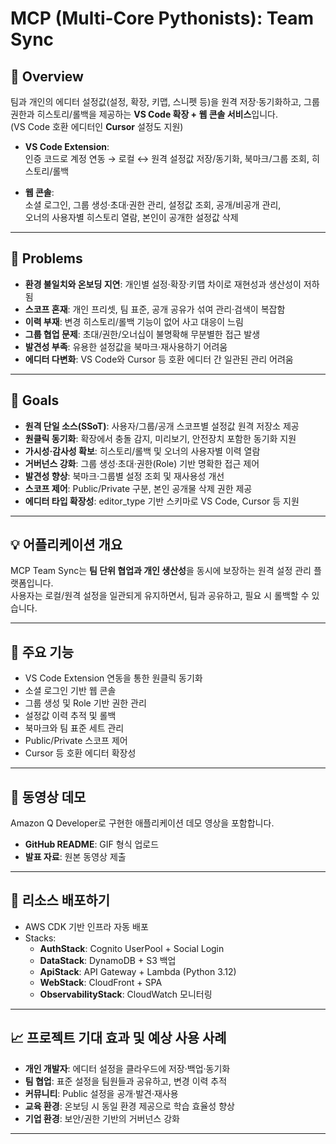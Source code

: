 # MCP (Multi-Core Pythonists): Team Sync

## 📌 Overview
팀과 개인의 에디터 설정값(설정, 확장, 키맵, 스니펫 등)을 원격 저장·동기화하고, 그룹 권한과 히스토리/롤백을 제공하는 **VS Code 확장 + 웹 콘솔 서비스**입니다.  
(VS Code 호환 에디터인 **Cursor** 설정도 지원)

- **VS Code Extension**:  
  인증 코드로 계정 연동 → 로컬 ↔ 원격 설정값 저장/동기화, 북마크/그룹 조회, 히스토리/롤백

- **웹 콘솔**:  
  소셜 로그인, 그룹 생성·초대·권한 관리, 설정값 조회, 공개/비공개 관리,  
  오너의 사용자별 히스토리 열람, 본인이 공개한 설정값 삭제

---

## 🚨 Problems
- **환경 불일치와 온보딩 지연**: 개인별 설정·확장·키맵 차이로 재현성과 생산성이 저하됨  
- **스코프 혼재**: 개인 프리셋, 팀 표준, 공개 공유가 섞여 관리·검색이 복잡함  
- **이력 부재**: 변경 히스토리/롤백 기능이 없어 사고 대응이 느림  
- **그룹 협업 문제**: 초대/권한/오너십이 불명확해 무분별한 접근 발생  
- **발견성 부족**: 유용한 설정값을 북마크·재사용하기 어려움  
- **에디터 다변화**: VS Code와 Cursor 등 호환 에디터 간 일관된 관리 어려움  

---

## 🎯 Goals
- **원격 단일 소스(SSoT)**: 사용자/그룹/공개 스코프별 설정값 원격 저장소 제공  
- **원클릭 동기화**: 확장에서 충돌 감지, 미리보기, 안전장치 포함한 동기화 지원  
- **가시성·감사성 확보**: 히스토리/롤백 및 오너의 사용자별 이력 열람  
- **거버넌스 강화**: 그룹 생성·초대·권한(Role) 기반 명확한 접근 제어  
- **발견성 향상**: 북마크·그룹별 설정 조회 및 재사용성 개선  
- **스코프 제어**: Public/Private 구분, 본인 공개물 삭제 권한 제공  
- **에디터 타입 확장성**: editor_type 기반 스키마로 VS Code, Cursor 등 지원  

---

## 💡 어플리케이션 개요
MCP Team Sync는 **팀 단위 협업과 개인 생산성**을 동시에 보장하는 원격 설정 관리 플랫폼입니다.  
사용자는 로컬/원격 설정을 일관되게 유지하면서, 팀과 공유하고, 필요 시 롤백할 수 있습니다.

---

## 🔑 주요 기능
- VS Code Extension 연동을 통한 원클릭 동기화
- 소셜 로그인 기반 웹 콘솔
- 그룹 생성 및 Role 기반 권한 관리
- 설정값 이력 추적 및 롤백
- 북마크와 팀 표준 세트 관리
- Public/Private 스코프 제어
- Cursor 등 호환 에디터 확장성

---

## 🎥 동영상 데모
Amazon Q Developer로 구현한 애플리케이션 데모 영상을 포함합니다.  

- **GitHub README**: GIF 형식 업로드  
- **발표 자료**: 원본 동영상 제출  

---

## 🚀 리소스 배포하기
- AWS CDK 기반 인프라 자동 배포  
- Stacks:
  - **AuthStack**: Cognito UserPool + Social Login
  - **DataStack**: DynamoDB + S3 백업
  - **ApiStack**: API Gateway + Lambda (Python 3.12)
  - **WebStack**: CloudFront + SPA
  - **ObservabilityStack**: CloudWatch 모니터링

---

## 📈 프로젝트 기대 효과 및 예상 사용 사례
- **개인 개발자**: 에디터 설정을 클라우드에 저장·백업·동기화  
- **팀 협업**: 표준 설정을 팀원들과 공유하고, 변경 이력 추적  
- **커뮤니티**: Public 설정을 공개·발견·재사용  
- **교육 환경**: 온보딩 시 동일 환경 제공으로 학습 효율성 향상  
- **기업 환경**: 보안/권한 기반의 거버넌스 강화  

---

